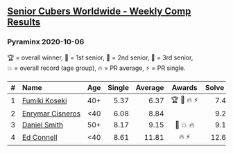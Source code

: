 <style>table {white-space: nowrap;}</style>

## [Senior Cubers Worldwide - Weekly Comp Results](/scw-comp/results/)
### Pyraminx 2020-10-06

<span style="white-space: nowrap;">🏆 = overall winner</span>, <span style="white-space: nowrap;">🥇 = 1st senior</span>, <span style="white-space: nowrap;">🥈 = 2nd senior</span>, <span style="white-space: nowrap;">🥉 = 3rd senior</span>, <span style="white-space: nowrap;">💥 = overall record (age group)</span>, <span style="white-space: nowrap;">🔥 = PR average</span>, <span style="white-space: nowrap;">⚡ = PR single</span>.

| # | Name | Age | Single | Average | Awards | Solve 1 | Solve 2 | Solve 3 | Solve 4 | Solve 5 | Video |
| :--: | :-- | :--: | --: | --: | :--: | --: | --: | --: | --: | --: | :-- |
| 1 | [Fumiki Koseki](../../persons/fumiki_koseki/pyram.md) | 40+ | 5.37 | 6.37 | 🏆 🥇 🔥 ⚡ | 7.45 | 9.80 | 5.37 | 6.28 | 5.37 | [Desktop](https://www.facebook.com/events/365989921479949/permalink/371500104262264) / [Mobile](https://m.facebook.com/events/365989921479949?view=permalink&id=371500104262264) |
| 2 | [Enrymar Cisneros](../../persons/enrymar_cisneros/pyram.md) | <40 | 6.08 | 8.84 |  | 9.26 | 8.78 | 9.36 | 8.49 | 6.08 | [Desktop](https://www.facebook.com/events/365989921479949/permalink/371437420935199) / [Mobile](https://m.facebook.com/events/365989921479949?view=permalink&id=371437420935199) |
| 3 | [Daniel Smith](../../persons/daniel_smith/pyram.md) | 50+ | 8.17 | 9.15 | 🥈 💥 🔥 | 9.14 | 9.52 | 8.79 | 12.44 | 8.17 | [Desktop](https://www.facebook.com/events/365989921479949/permalink/371466237598984) / [Mobile](https://m.facebook.com/events/365989921479949?view=permalink&id=371466237598984) |
| 4 | [Ed Connell](../../persons/ed_connell/pyram.md) | <40 | 8.61 | 11.81 | 🔥 ⚡ | 12.60 | 13.85 | 11.75 | 8.61 | 11.08 | [Desktop](https://www.facebook.com/events/365989921479949/permalink/370930140985927) / [Mobile](https://m.facebook.com/events/365989921479949?view=permalink&id=370930140985927) |

<!-- Global site tag (gtag.js) - Google Analytics -->
<script async src="https://www.googletagmanager.com/gtag/js?id=UA-86348435-3"></script>
<script>window.dataLayer = window.dataLayer || []; function gtag() {dataLayer.push(arguments);} gtag('js', new Date()); gtag('config', 'UA-86348435-3');</script>

